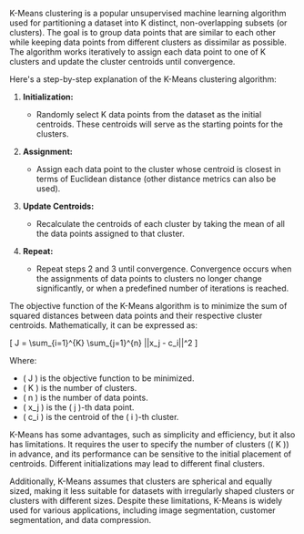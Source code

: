 K-Means clustering is a popular unsupervised machine learning algorithm used for partitioning a dataset into K distinct, non-overlapping subsets (or clusters). The goal is to group data points that are similar to each other while keeping data points from different clusters as dissimilar as possible. The algorithm works iteratively to assign each data point to one of K clusters and update the cluster centroids until convergence.

Here's a step-by-step explanation of the K-Means clustering algorithm:

1. **Initialization:**
   - Randomly select K data points from the dataset as the initial centroids. These centroids will serve as the starting points for the clusters.

2. **Assignment:**
   - Assign each data point to the cluster whose centroid is closest in terms of Euclidean distance (other distance metrics can also be used).

3. **Update Centroids:**
   - Recalculate the centroids of each cluster by taking the mean of all the data points assigned to that cluster.

4. **Repeat:**
   - Repeat steps 2 and 3 until convergence. Convergence occurs when the assignments of data points to clusters no longer change significantly, or when a predefined number of iterations is reached.

The objective function of the K-Means algorithm is to minimize the sum of squared distances between data points and their respective cluster centroids. Mathematically, it can be expressed as:

\[ J = \sum_{i=1}^{K} \sum_{j=1}^{n} ||x_j - c_i||^2 \]

Where:
- \( J \) is the objective function to be minimized.
- \( K \) is the number of clusters.
- \( n \) is the number of data points.
- \( x_j \) is the \( j \)-th data point.
- \( c_i \) is the centroid of the \( i \)-th cluster.

K-Means has some advantages, such as simplicity and efficiency, but it also has limitations. It requires the user to specify the number of clusters (\( K \)) in advance, and its performance can be sensitive to the initial placement of centroids. Different initializations may lead to different final clusters.

Additionally, K-Means assumes that clusters are spherical and equally sized, making it less suitable for datasets with irregularly shaped clusters or clusters with different sizes. Despite these limitations, K-Means is widely used for various applications, including image segmentation, customer segmentation, and data compression.
